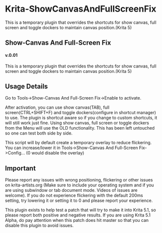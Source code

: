 # Krita-ShowCanvasAndFullScreenFix
This is a temporary plugin that overrides the shortcuts for show canvas, full screen and toggle dockers to maintain canvas position.(Krita 5)



<h2>Show-Canvas And Full-Screen Fix</h2>
<h4>v.0.01</h4>
This is a temporary plugin that overrides the shortcuts for show canvas, full screen and toggle dockers to maintain canvas position.(Krita 5)

<h2>Usage Details</h2>

<p>Go to Tools->Show-Canvas And Full-Screen Fix->Enable to activate.</p>

<p>After activation, you can use show canvas(TAB), full screen(CTRL+SHIFT+F) and toggle dockers(configure in shortcut manager) to use. The plugin is shortcut aware so if you change to custom shortcuts, it will still work just fine. Using show canvas, full screen or toggle dockers from the Menu will use the OLD functionality. This has been left untouched so one can test both side by side.</p>

<p>This script will by default create a temporary overlay to reduce flickering. You can increase/lower it in Tools->Show-Canvas And Full-Screen Fix->Config... (0 would disable the overlay)</p>

<h2>Important</h2>

<p>Please report any issues with wrong positioning, flickering or other issues on krita-artists.org (Make sure to include your operating system and if you are using subwindow or tab document mode. Videos of issues are welcome). If you do not experience flickering with the default 200ms setting, try lowering it or setting it to 0 and please report your experience.</p>

<p>This plugin exists to help test a patch that will try to make it into Krita 5.1, so please report both positive and negative results. If you are using Krita 5.1 Alpha, do pay attention when this patch does hit master so that you can disable this plugin to avoid issues.</p>

